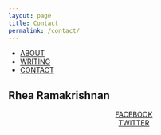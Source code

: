 ```yaml
---
layout: page
title: Contact
permalink: /contact/
---
```

<html>

<ul>
  <li><a class="active" href="http://rhearamakrishnan.com">ABOUT</a></li>
  <li><a href="http://rhearamakrishnan.com/writing">WRITING</a></li>
  <li><a href="http://rhearamakrishnan.com/contact">CONTACT</a></li>
</ul>

  <body>

<section>
  
<h1>Rhea Ramakrishnan</h1>
<p>

<center>
<a href="https://www.facebook.com/reramakrishnan">FACEBOOK</a><br>
<a href="https://twitter.com/hashtagrhea">TWITTER</a>
</center>

</p>
</section>
    <body>
</html>
